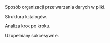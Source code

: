 Sposób organizacji przetwarzania danych w pliki.

Struktura katalogów.

Analiza krok po kroku.

Uzupełniany sukcesywnie.

